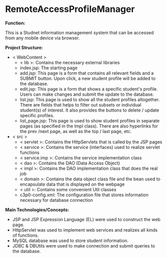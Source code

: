 # RemoteAccessProfileManager

**Function:** 

This is a Studnet information management system that can be accessed from any mobile device via browser.

**Project Structure:**

- \< WebContent \>
  - \< lib \>:    Contains the necessary external libraries
  - index.jsp:    The starting page
  - add.jsp:    This page is a form that contains all relevant fields and a SUBMIT button. Upon click, a new student profile will be added to the database.
  - edit.jsp:    This page is a form that shows a specific student's profile. Users can make changes and submit the update to the database.
  - list.jsp:    This page is used to show all the student profiles altogether. There are fields that helps to filter out subsets or individual student(s) of interest. It also provides the buttons to delete / update specific profiles. 
  - list_page.jsp:    This page is used to show student profiles in separate pages (as specified in the Impl class). There are also hyperlinks for the prev /next page, as well as the top / last page, etc. 
- < src \>
  - < servlet \>:    Contains the HttpServlets that is called by the JSP pages
  - < service \>:    Contains the service (interfaces) used to realize servlet functions
  - < service.imp >:    Contains the service implementation class
  - < dao \>:    Contains the DAO (Data Access Object)
  - < impl \>:    Contains the DAO implementation class that does the real job
  - < domain \>:    Contains the data object class file and the bean used to encapsulate data that is displayed on the webpage
  - \< util \>:    Contains some convenient Util classes
  - c3p0-config.xml:    The configuration file that stores information necessary for database connection

**Main Technologies/Concepts:**

- JSP and JSP Expression Language (EL) were used to construct the web page.
- HttpServlet was used to implement web services and realizes all kinds of functions.
- MySQL database was used to store student information.
- JDBC & DBUtils were used to make connection and submit queries to the database.